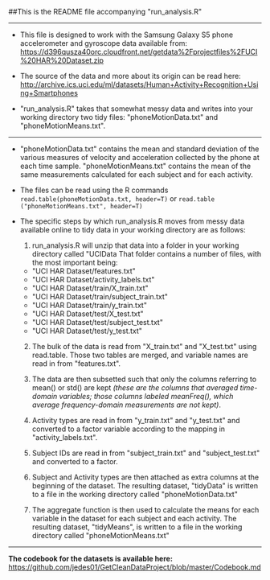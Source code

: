 ##This is the README file accompanying "run_analysis.R"

****

* This file is designed to 
work with the Samsung Galaxy S5 phone accelerometer
and gyroscope data available 
from:
https://d396qusza40orc.cloudfront.net/getdata%2Fprojectfiles%2FUCI%20HAR%20Dataset.zip 

* The source of the data and more about its origin can be read here:
http://archive.ics.uci.edu/ml/datasets/Human+Activity+Recognition+Using+Smartphones

* "run_analysis.R" takes that somewhat messy data and writes into your working 
directory two tidy files: "phoneMotionData.txt" and "phoneMotionMeans.txt". 

****
 
* "phoneMotionData.txt" contains the mean and standard deviation of the 
various measures of velocity and acceleration collected by the phone 
at each time sample. "phoneMotionMeans.txt" contains the mean of the same
measurements calculated for each subject and for each activity.  

* The files can be read using 
the R commands `read.table(phoneMotionData.txt, header=T)` or `read.table
("phoneMotionMeans.txt", header=T)`

* The specific steps by which run_analysis.R moves from messy data available
online to tidy data in your working directory are as follows:

  1. run_analysis.R will unzip that data into a folder in your working
directory called "UCIData That folder contains a number of files,
with the most important being:

    * "UCI HAR Dataset/features.txt"
    * "UCI HAR Dataset/activity_labels.txt"
    * "UCI HAR Dataset/train/X_train.txt"
    * "UCI HAR Dataset/train/subject_train.txt"
    * "UCI HAR Dataset/train/y_train.txt"
    * "UCI HAR Dataset/test/X_test.txt"
    * "UCI HAR Dataset/test/subject_test.txt"
    * "UCI HAR Dataset/test/y_test.txt" 
  
  2. The bulk of the data is read from "X_train.txt" and 
"X_test.txt" using read.table. Those two tables are merged, and variable names 
are read in from "features.txt".

  3. The data are then subsetted such that only the 
columns referring to mean() or std() are kept *(these are the columns that averaged time-domain variables; those columns labeled meanFreq(), which average frequency-domain measurements are not kept)*.

  4. Activity types are read in from "y_train.txt" and "y_test.txt" and converted to a factor variable according to the mapping in "activity_labels.txt".

  5. Subject IDs are read in from "subject_train.txt" and "subject_test.txt" and
converted to a factor.

  6.  Subject and Activity types are then attached as extra columns at the 
beginning of the dataset.  The resulting dataset, "tidyData" is written to a file in the working directory called "phoneMotionData.txt"

  7. The aggregate function is then used to calculate the means for each variable
in the dataset for each subject and each activity.  The resulting dataset,
"tidyMeans", is written to a file in the working directory called "phoneMotionMeans.txt"

___

**The codebook for the datasets is available here:**
https://github.com/jedes01/GetCleanDataProject/blob/master/Codebook.md